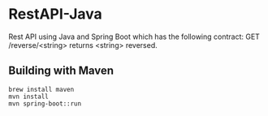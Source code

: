 # RestAPI-Java
Rest API using Java and Spring Boot which has the following contract: GET /reverse/&lt;string> returns &lt;string> reversed.

## Building with Maven
```
brew install maven
mvn install
mvn spring-boot::run
```
